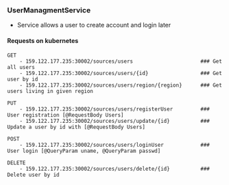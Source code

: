 ### UserManagmentService

- Service allows a user to create account and login later

#### Requests on kubernetes
    GET
        - 159.122.177.235:30002/sources/users                      ### Get all users
        - 159.122.177.235:30002/sources/users/{id}                 ### Get user by id
        - 159.122.177.235:30002/sources/users/region/{region}      ### Get users living in given region
        
    PUT
        - 159.122.177.235:30002/sources/users/registerUser         ### User registration [@RequestBody Users]
        - 159.122.177.235:30002/sources/users/update/{id}          ### Update a user by id with [@RequestBody Users]

    POST
        - 159.122.177.235:30002/sources/users/loginUser            ### User login [@QueryParam uname, @QueryParam passwd]

    DELETE
        - 159.122.177.235:30002/sources/users/delete/{id}          ### Delete user by id
